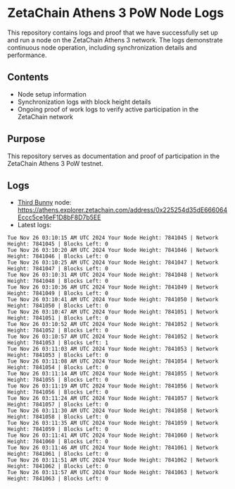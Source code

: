 # ZetaChain Athens 3 PoW Node Logs
This repository contains logs and proof that we have successfully set up and run a node on the ZetaChain Athens 3 network. The logs demonstrate continuous node operation, including synchronization details and performance.

## Contents
- Node setup information
- Synchronization logs with block height details
- Ongoing proof of work logs to verify active participation in the ZetaChain network

## Purpose
This repository serves as documentation and proof of participation in the ZetaChain Athens 3 PoW testnet.

## Logs

- [Third Bunny](https://thirdbunny.xyz/) node: https://athens.explorer.zetachain.com/address/0x225254d35dE666064Eccc5ce16eF1D8bF8D7b5EE
- Latest logs:
```
Tue Nov 26 03:10:15 AM UTC 2024 Your Node Height: 7841045 | Network Height: 7841045 | Blocks Left: 0
Tue Nov 26 03:10:20 AM UTC 2024 Your Node Height: 7841046 | Network Height: 7841046 | Blocks Left: 0
Tue Nov 26 03:10:25 AM UTC 2024 Your Node Height: 7841047 | Network Height: 7841047 | Blocks Left: 0
Tue Nov 26 03:10:31 AM UTC 2024 Your Node Height: 7841048 | Network Height: 7841048 | Blocks Left: 0
Tue Nov 26 03:10:36 AM UTC 2024 Your Node Height: 7841049 | Network Height: 7841049 | Blocks Left: 0
Tue Nov 26 03:10:41 AM UTC 2024 Your Node Height: 7841050 | Network Height: 7841050 | Blocks Left: 0
Tue Nov 26 03:10:47 AM UTC 2024 Your Node Height: 7841051 | Network Height: 7841051 | Blocks Left: 0
Tue Nov 26 03:10:52 AM UTC 2024 Your Node Height: 7841052 | Network Height: 7841052 | Blocks Left: 0
Tue Nov 26 03:10:57 AM UTC 2024 Your Node Height: 7841052 | Network Height: 7841053 | Blocks Left: 1
Tue Nov 26 03:11:03 AM UTC 2024 Your Node Height: 7841053 | Network Height: 7841053 | Blocks Left: 0
Tue Nov 26 03:11:08 AM UTC 2024 Your Node Height: 7841054 | Network Height: 7841054 | Blocks Left: 0
Tue Nov 26 03:11:14 AM UTC 2024 Your Node Height: 7841055 | Network Height: 7841055 | Blocks Left: 0
Tue Nov 26 03:11:19 AM UTC 2024 Your Node Height: 7841056 | Network Height: 7841056 | Blocks Left: 0
Tue Nov 26 03:11:24 AM UTC 2024 Your Node Height: 7841057 | Network Height: 7841057 | Blocks Left: 0
Tue Nov 26 03:11:30 AM UTC 2024 Your Node Height: 7841058 | Network Height: 7841058 | Blocks Left: 0
Tue Nov 26 03:11:35 AM UTC 2024 Your Node Height: 7841059 | Network Height: 7841059 | Blocks Left: 0
Tue Nov 26 03:11:41 AM UTC 2024 Your Node Height: 7841060 | Network Height: 7841060 | Blocks Left: 0
Tue Nov 26 03:11:46 AM UTC 2024 Your Node Height: 7841061 | Network Height: 7841061 | Blocks Left: 0
Tue Nov 26 03:11:51 AM UTC 2024 Your Node Height: 7841062 | Network Height: 7841062 | Blocks Left: 0
Tue Nov 26 03:11:57 AM UTC 2024 Your Node Height: 7841063 | Network Height: 7841063 | Blocks Left: 0
```
